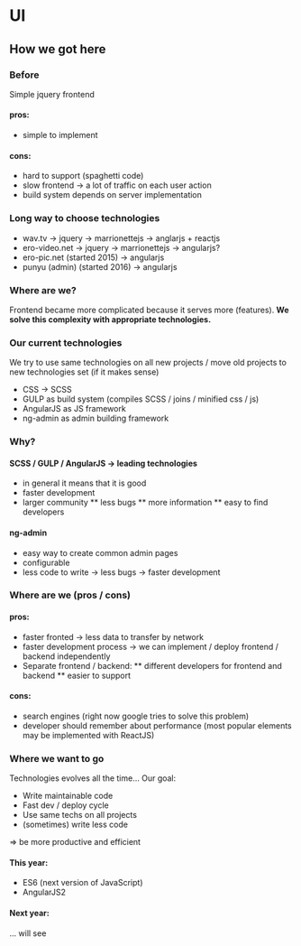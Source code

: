 # UI

## How we got here

### Before
Simple jquery frontend

#### pros:
* simple to implement

#### cons:
* hard to support (spaghetti code)
* slow frontend → a lot of traffic on each user action
* build system depends on server implementation

### Long way to choose technologies
* wav.tv → jquery → marrionettejs → anglarjs + reactjs
* ero-video.net → jquery → marrionettejs → angularjs?
* ero-pic.net (started 2015) → angularjs
* punyu (admin) (started 2016) → angularjs

### Where are we?
Frontend became more complicated because it serves more (features).
**We solve this complexity with appropriate technologies.**

### Our current technologies
We try to use same technologies on all new projects / move old projects to new technologies set (if it makes sense)

* CSS → SCSS
* GULP as build system (compiles SCSS / joins / minified css / js)
* AngularJS as JS framework
* ng-admin as admin building framework

### Why?
#### SCSS / GULP / AngularJS → leading technologies
* in general it means that it is good
* faster development
* larger community
** less bugs
** more information
** easy to find developers

#### ng-admin
* easy way to create common admin pages
* configurable
* less code to write → less bugs → faster development

### Where are we (pros / cons)
#### pros:
* faster fronted → less data to transfer by network
* faster development process → we can implement / deploy frontend / backend independently
* Separate frontend / backend:
** different developers for frontend and backend
** easier to support

#### cons:
* search engines (right now google tries to solve this problem)
* developer should remember about performance (most popular elements may be implemented with ReactJS)

### Where we want to go
Technologies evolves all the time... Our goal:

* Write maintainable code
* Fast dev / deploy cycle
* Use same techs on all projects
* (sometimes) write less code

=> be more productive and efficient

#### This year:
* ES6 (next version of JavaScript)
* AngularJS2

#### Next year:
… will see